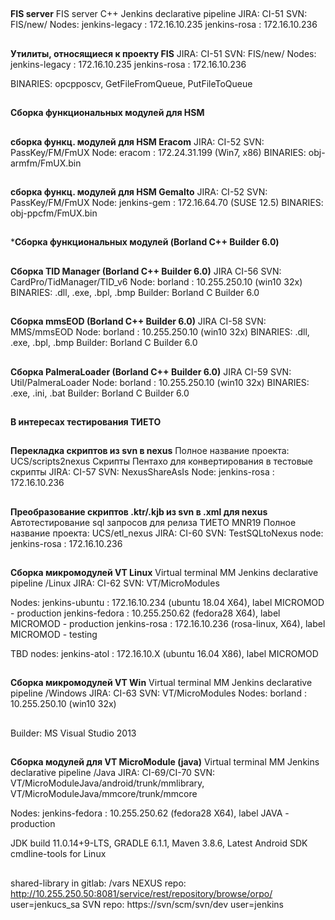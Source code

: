 ##
**FIS server**
FIS server C++ Jenkins declarative pipeline
JIRA: CI-51
SVN: FIS/new/
Nodes:
jenkins-legacy : 172.16.10.235
jenkins-rosa : 172.16.10.236
##
**Утилиты, относящиеся к проекту FIS**
JIRA: CI-51
SVN: FIS/new/
Nodes:
jenkins-legacy : 172.16.10.235
jenkins-rosa : 172.16.10.236

BINARIES: opcpposcv, GetFileFromQueue, PutFileToQueue
##
**Сборка функциональных модулей для HSM**
##
**сборка функц. модулей для HSM Eracom**
JIRA: CI-52
SVN: PassKey/FM/FmUX
Node: eracom : 172.24.31.199 (Win7, x86)
BINARIES: obj-armfm/FmUX.bin
##
**сборка функц. модулей для HSM Gemalto**
JIRA: CI-52
SVN: PassKey/FM/FmUX
Node: jenkins-gem : 172.16.64.70 (SUSE 12.5)
BINARIES: obj-ppcfm/FmUX.bin
##
***Сборка функциональных модулей (Borland C++ Builder 6.0)**
##
**Cборка TID Manager (Borland C++ Builder 6.0)**
JIRA CI-56
SVN: CardPro/TidManager/TID_v6
Node: borland : 10.255.250.10 (win10 32x)
BINARIES: .dll, .exe, .bpl, .bmp
Builder: Borland C Builder 6.0
##
**Cборка mmsEOD (Borland C++ Builder 6.0)**
JIRA CI-58
SVN: MMS/mmsEOD
Node: borland : 10.255.250.10 (win10 32x)
BINARIES: .dll, .exe, .bpl, .bmp
Builder: Borland C Builder 6.0
##
**Cборка PalmeraLoader (Borland C++ Builder 6.0)**
JIRA CI-59
SVN: Util/PalmeraLoader
Node: borland : 10.255.250.10 (win10 32x)
BINARIES: .exe, .ini, .bat
Builder: Borland C Builder 6.0
##
**В интересах тестирования ТИЕТО**
##
**Перекладка скриптов из svn в nexus**
Полное название проекта: UCS/scripts2nexus
Скрипты Пентахо для конвертирования в тестовые скрипты
JIRA: CI-57
SVN: NexusShareAsIs
Node: jenkins-rosa : 172.16.10.236
##
**Преобразование скриптов .ktr/.kjb из svn в .xml для nexus**
Автотестирование sql запросов для релиза ТИЕТО MNR19
Полное название проекта: UCS/etl_nexus
JIRA: CI-60
SVN: TestSQLtoNexus
node: jenkins-rosa : 172.16.10.236

##
**Сборка микромодулей VT Linux**
Virtual terminal MM Jenkins declarative pipeline /Linux
JIRA: CI-62
SVN: VT/MicroModules

Nodes:
jenkins-ubuntu : 172.16.10.234 (ubuntu 18.04 X64), label MICROMOD - production
jenkins-fedora : 10.255.250.62 (fedora28  X64), label MICROMOD - production
jenkins-rosa : 172.16.10.236 (rosa-linux, X64), label MICROMOD - testing

TBD nodes:
jenkins-atol : 172.16.10.X (ubuntu 16.04  X86), label MICROMOD
##
##
**Сборка микромодулей VT Win**
Virtual terminal MM Jenkins declarative pipeline /Windows
JIRA: CI-63
SVN: VT/MicroModules
Nodes: borland : 10.255.250.10 (win10 32x)
##
Builder: MS Visual Studio 2013
##

**Cборка модулей для VT MicroModule (java)**
Virtual terminal MM Jenkins declarative pipeline /Java
JIRA: CI-69/CI-70
SVN:
VT/MicroModuleJava/android/trunk/mmlibrary,
VT/MicroModuleJava/mmcore/trunk/mmcore

Nodes: jenkins-fedora : 10.255.250.62 (fedora28  X64), label JAVA - production

JDK build 11.0.14+9-LTS, GRADLE 6.1.1, Maven 3.8.6, Latest Android SDK cmdline-tools for Linux
##

shared-library in gitlab: /vars
NEXUS repo: http://10.255.250.50:8081/service/rest/repository/browse/orpo/
user=jenkucs_sa
SVN repo: https://svn/scm/svn/dev
user=jenkins
